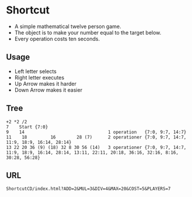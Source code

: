 # Shortcut

- A simple mathematical twelve person game.
- The object is to make your number equal to the target below.
- Every operation costs ten seconds.

## Usage

- Left letter selects
- Right letter executes
- Up Arrow makes it harder
- Down Arrow makes it easier

## Tree
```
+2 *2 /2
7    Start {7:0}
9    14                                1 operation   {7:0, 9:7, 14:7}
11    18         16        28 (7)      2 operationer {7:0, 9:7, 14:7, 11:9, 18:9, 16:14, 28:14}
13 22 20 36 (9) (18) 32 8 30 56 (14)   3 operationer {7:0, 9:7, 14:7, 11:9, 18:9, 16:14, 28:14, 13:11, 22:11, 20:18, 36:16, 32:16, 8:16, 30:28, 56:28}
```

## URL
```
ShortcutCD/index.html?ADD=2&MUL=3&DIV=4&MAX=20&COST=5&PLAYERS=7
```
